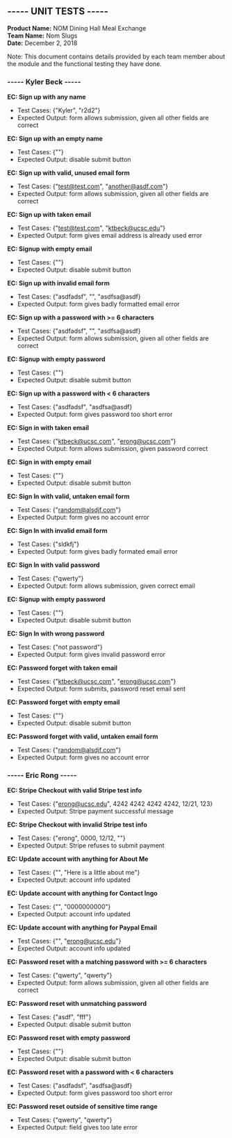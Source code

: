
## ----- UNIT TESTS -----
**Product Name:** NOM Dining Hall Meal Exchange  
**Team Name:** Nom Slugs  
**Date:** December 2, 2018  

Note: This document contains details provided by each team member about the module and the functional testing they have done. 

### ----- Kyler Beck -----

**EC: Sign up with any name**
- Test Cases: {"Kyler", "r2d2"}
- Expected Output: form allows submission, given all other fields are correct

**EC: Sign up with an empty name**
- Test Cases: {""}
- Expected Output: disable submit button

**EC: Sign up with valid, unused email form**
- Test Cases: {"test@test.com", "another@asdf.com"}
- Expected Output: form allows submission, given all other fields are correct

**EC: Sign up with taken email**
- Test Cases: {"test@test.com", "ktbeck@ucsc.edu"}
- Expected Output: form gives email address is already used error

**EC: Signup with empty email**
- Test Cases: {""}
- Expected Output: disable submit button

**EC: Sign up with invalid email form**
- Test Cases: {"asdfadsf", "", "asdfsa@asdf}
- Expected Output: form gives badly formatted email error

**EC: Sign up with a password with >= 6  characters**
- Test Cases: {"asdfadsf", "", "asdfsa@asdf}
- Expected Output: form allows submission, given all other fields are correct

**EC: Signup with empty password**
- Test Cases: {""}
- Expected Output: disable submit button

**EC: Sign up with a password with < 6 characters**
- Test Cases: {"asdfadsf", "asdfsa@asdf}
- Expected Output: form gives password too short error

**EC: Sign in with taken email**
- Test Cases: {"ktbeck@ucsc.com", "erong@ucsc.com"}
- Expected Output: form allows submission, given password correct

**EC: Sign in with empty email**
- Test Cases: {""}
- Expected Output: disable submit button

**EC: Sign In with valid, untaken email form**
- Test Cases: {"random@alsdjf.com"}
- Expected Output: form gives no account error

**EC: Sign In with invalid email form**
- Test Cases: {"sldkfj"}
- Expected Output: form gives badly formated email error

**EC: Sign In with valid password**
- Test Cases: {"qwerty"}
- Expected Output: form allows submission, given correct email

**EC: Signup with empty password**
- Test Cases: {""}
- Expected Output: disable submit button

**EC: Sign In with wrong password**
- Test Cases: {"not password"}
- Expected Output: form gives invalid password error

**EC: Password forget with taken email**
- Test Cases: {"ktbeck@ucsc.com", "erong@ucsc.com"}
- Expected Output: form submits, password reset email sent

**EC: Password forget with empty email**
- Test Cases: {""}
- Expected Output: disable submit button

**EC: Password forget with valid, untaken email form**
- Test Cases: {"random@alsdjf.com"}
- Expected Output: form gives no account error


### ----- Eric Rong -----

**EC: Stripe Checkout with valid Stripe test info**
- Test Cases: {"erong@ucsc.edu", 4242 4242 4242 4242, 12/21, 123}
- Expected Output: Stripe payment successful message

**EC: Stripe Checkout with invalid Stripe test info**
- Test Cases: {"erong", 0000, 12/12, ""}
- Expected Output: Stripe refuses to submit payment

**EC: Update account with anything for About Me**
- Test Cases: {"", "Here is a little about me"}
- Expected Output: account info updated

**EC: Update account with anything for Contact Ingo**
- Test Cases: {"", "0000000000"}
- Expected Output: account info updated

**EC: Update account with anything for Paypal Email**
- Test Cases: {"", "erong@ucsc.edu"}
- Expected Output: account info updated

**EC: Password reset with a matching password with >= 6  characters**
- Test Cases: {"qwerty", "qwerty"}
- Expected Output: form allows submission, given all other fields are correct

**EC: Password reset with unmatching password**
- Test Cases: {"asdf", "fff"}
- Expected Output: disable submit button

**EC: Password reset with empty password**
- Test Cases: {""}
- Expected Output: disable submit button

**EC: Password reset with a password with < 6 characters**
- Test Cases: {"asdfadsf", "asdfsa@asdf}
- Expected Output: form gives password too short error

**EC: Password reset outside of sensitive time range**
- Test Cases: {"qwerty", "qwerty"}
- Expected Output: field gives too late error
